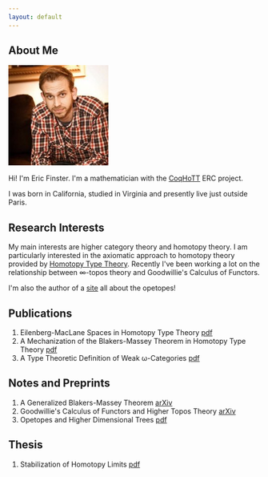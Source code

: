 ```yaml
---
layout: default
---
```


## About Me

<img class="profile-picture" src="files/eric.jpg">

Hi!  I'm Eric Finster.  I'm a mathematician with the
[CoqHoTT](http://coqhott.gforge.inria.fr/) ERC project.

I was born in California, studied in Virginia and presently
live just outside Paris.

## Research Interests

My main interests are higher category theory and homotopy theory.  I
am particularly interested in the axiomatic approach to homotopy
theory provided by [Homotopy Type
Theory](http://www.homotopytypetheory.org).  Recently I've been
working a lot on the relationship between &infin;-topos theory and
Goodwillie's Calculus of Functors.

I'm also the author of a [site](http://opetopic.net) all about the
opetopes!

## Publications

1. Eilenberg-MacLane Spaces in Homotopy Type Theory [pdf](files/emhott.pdf)
2. A Mechanization of the Blakers-Massey Theorem in Homotopy Type Theory [pdf](files/bmhott.pdf)
3. A Type Theoretic Definition of Weak &omega;-Categories [pdf](files/catt.pdf)

## Notes and Preprints

1. A Generalized Blakers-Massey Theorem [arXiv](https://arxiv.org/abs/1703.09050)
2. Goodwillie's Calculus of Functors and Higher Topos Theory [arXiv](https://arxiv.org/abs/1703.09632)
3. Opetopes and Higher Dimensional Trees [pdf](files/ops-and-trees.pdf)

## Thesis

1. Stabilization of Homotopy Limits [pdf](files/thesis.pdf)